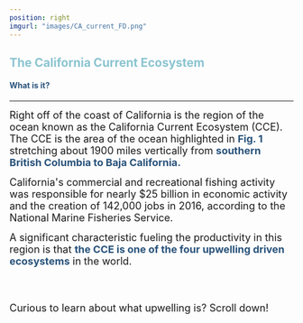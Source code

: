 ```yaml
---
position: right
imgurl: "images/CA_current_FD.png"
---
```


## <span style="color:#8AC4D0"> The California Current Ecosystem </span>

#### <span style="color:#28527A"> What is it? </span>

--- 

<font size="+1"> Right off of the coast of California is the region of the ocean known as the California Current Ecosystem (CCE). The CCE is the area of the ocean highlighted in <span style="color:#28527A"> **Fig. 1** </span> stretching  about 1900 miles vertically from <span style="color:#28527A"> **southern British Columbia to Baja California.** </span> </font>

<font size="+1"> California's commercial and recreational fishing activity was responsible for nearly $25 billion in economic activity and the creation of 142,000 jobs in 2016, according to the National Marine Fisheries Service. </font>

<font size="+1"> A significant characteristic fueling the productivity in this region is that <span style="color:#28527A"> **the CCE is one of the four upwelling driven ecosystems** </span> in the world. </font>

<br />
<br />

<font size="+1"> Curious to learn about what upwelling is? Scroll down! </font>


